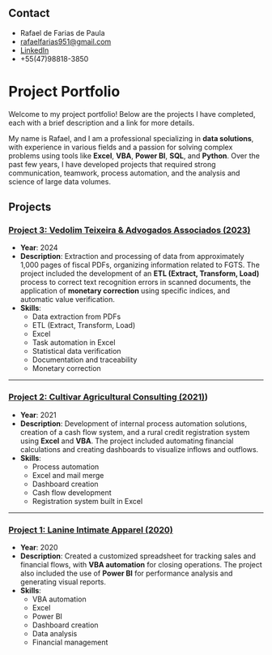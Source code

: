 ## Contact
- Rafael de Farias de Paula
- rafaelfarias951@gmail.com
- [LinkedIn](https://www.linkedin.com/in/rafael-de-farias-de-paula/)
- +55(47)98818-3850

# Project Portfolio

Welcome to my project portfolio! Below are the projects I have completed, each with a brief description and a link for more details.

My name is Rafael, and I am a professional specializing in **data solutions**, with experience in various fields and a passion for solving complex problems using tools like **Excel**, **VBA**, **Power BI**, **SQL**, and **Python**. Over the past few years, I have developed projects that required strong communication, teamwork, process automation, and the analysis and science of large data volumes.

## Projects

### [Project 3: Vedolim Teixeira & Advogados Associados (2023)](https://github.com/Rafael-Paula/Portfolio/tree/main/Projeto%203%20-%20FGTS)
- **Year**: 2024  
- **Description**: Extraction and processing of data from approximately 1,000 pages of fiscal PDFs, organizing information related to FGTS. The project included the development of an **ETL (Extract, Transform, Load)** process to correct text recognition errors in scanned documents, the application of **monetary correction** using specific indices, and automatic value verification.
- **Skills**:
  - Data extraction from PDFs
  - ETL (Extract, Transform, Load)
  - Excel
  - Task automation in Excel
  - Statistical data verification
  - Documentation and traceability
  - Monetary correction

---

### [Project 2: Cultivar Agricultural Consulting (2021)](https://github.com/Rafael-Paula/Portfolio/tree/main/English/Project%202%20-%20Cultivar))
- **Year**: 2021  
- **Description**: Development of internal process automation solutions, creation of a cash flow system, and a rural credit registration system using **Excel** and **VBA**. The project included automating financial calculations and creating dashboards to visualize inflows and outflows.
- **Skills**:
  - Process automation
  - Excel and mail merge
  - Dashboard creation
  - Cash flow development
  - Registration system built in Excel

---

### [Project 1: Lanine Intimate Apparel (2020)](https://github.com/Rafael-Paula/Portfolio/tree/main/English/Project%201%20-%20Lanine)
- **Year**: 2020  
- **Description**: Created a customized spreadsheet for tracking sales and financial flows, with **VBA automation** for closing operations. The project also included the use of **Power BI** for performance analysis and generating visual reports.
- **Skills**:
  - VBA automation
  - Excel
  - Power BI
  - Dashboard creation
  - Data analysis
  - Financial management


